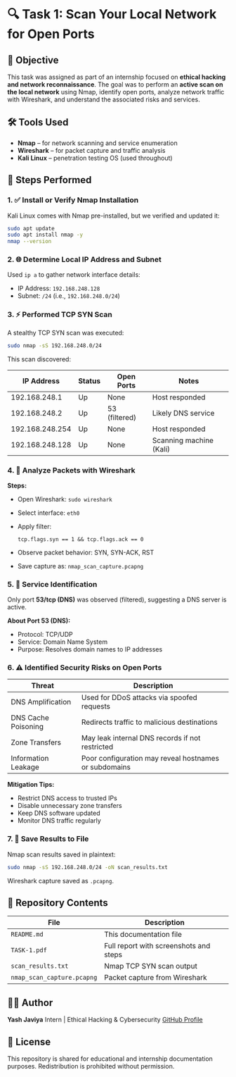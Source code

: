 # 🔍 Task 1: Scan Your Local Network for Open Ports

## 📘 Objective
This task was assigned as part of an internship focused on **ethical hacking and network reconnaissance**. The goal was to perform an **active scan on the local network** using Nmap, identify open ports, analyze network traffic with Wireshark, and understand the associated risks and services.


## 🛠️ Tools Used

- **Nmap** – for network scanning and service enumeration  
- **Wireshark** – for packet capture and traffic analysis  
- **Kali Linux** – penetration testing OS (used throughout)


## 📌 Steps Performed

### 1. ✅ Install or Verify Nmap Installation
Kali Linux comes with Nmap pre-installed, but we verified and updated it:
```bash
sudo apt update
sudo apt install nmap -y
nmap --version
````

### 2. 🌐 Determine Local IP Address and Subnet

Used `ip a` to gather network interface details:

* IP Address: `192.168.248.128`
* Subnet: `/24` (i.e., `192.168.248.0/24`)


### 3. ⚡ Performed TCP SYN Scan

A stealthy TCP SYN scan was executed:

```bash
sudo nmap -sS 192.168.248.0/24
```

This scan discovered:

| IP Address      | Status | Open Ports    | Notes                   |
| --------------- | ------ | ------------- | ----------------------- |
| 192.168.248.1   | Up     | None          | Host responded          |
| 192.168.248.2   | Up     | 53 (filtered) | Likely DNS service      |
| 192.168.248.254 | Up     | None          | Host responded          |
| 192.168.248.128 | Up     | None          | Scanning machine (Kali) |



### 4. 🔎 Analyze Packets with Wireshark

**Steps:**

* Open Wireshark: `sudo wireshark`
* Select interface: `eth0`
* Apply filter:

  ```
  tcp.flags.syn == 1 && tcp.flags.ack == 0
  ```
* Observe packet behavior: SYN, SYN-ACK, RST
* Save capture as: `nmap_scan_capture.pcapng`


### 5. 🧠 Service Identification

Only port **53/tcp (DNS)** was observed (filtered), suggesting a DNS server is active.

**About Port 53 (DNS):**

* Protocol: TCP/UDP
* Service: Domain Name System
* Purpose: Resolves domain names to IP addresses


### 6. ⚠️ Identified Security Risks on Open Ports

| Threat              | Description                                           |
| ------------------- | ----------------------------------------------------- |
| DNS Amplification   | Used for DDoS attacks via spoofed requests            |
| DNS Cache Poisoning | Redirects traffic to malicious destinations           |
| Zone Transfers      | May leak internal DNS records if not restricted       |
| Information Leakage | Poor configuration may reveal hostnames or subdomains |

**Mitigation Tips:**

* Restrict DNS access to trusted IPs
* Disable unnecessary zone transfers
* Keep DNS software updated
* Monitor DNS traffic regularly


### 7. 💾 Save Results to File

Nmap scan results saved in plaintext:

```bash
sudo nmap -sS 192.168.248.0/24 -oN scan_results.txt
```

Wireshark capture saved as `.pcapng`.


## 📂 Repository Contents

| File                       | Description                            |
| -------------------------- | -------------------------------------- |
| `README.md`                | This documentation file                |
| `TASK-1.pdf`               | Full report with screenshots and steps |
| `scan_results.txt`         | Nmap TCP SYN scan output               |
| `nmap_scan_capture.pcapng` | Packet capture from Wireshark          |


## 👨‍💻 Author

**Yash Javiya**
Intern | Ethical Hacking & Cybersecurity
[GitHub Profile](https://github.com/CyberSIDH)


## 🔗 License

This repository is shared for educational and internship documentation purposes. Redistribution is prohibited without permission.
